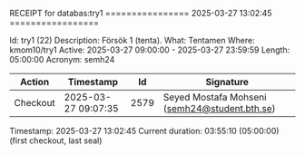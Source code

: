 RECEIPT for databas:try1
================ 2025-03-27 13:02:45 =================

Id:          try1 (22)
Description: Försök 1 (tenta).
What:        Tentamen
Where:       kmom10/try1
Active:      2025-03-27 09:00:00 - 2025-03-27 23:59:59
Length:      05:00:00
Acronym:     semh24

| Action   | Timestamp           | Id    | Signature |
|----------|---------------------|-------|-----------|
| Checkout | 2025-03-27 09:07:35 |  2579 | Seyed Mostafa Mohseni (semh24@student.bth.se) |

Timestamp:        2025-03-27 13:02:45
Current duration: 03:55:10 (05:00:00) (first checkout, last seal)

